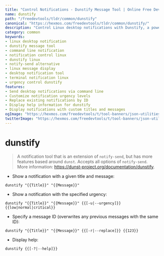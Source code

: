 ```yaml
---
title: "Control Notifications - Dunstify Message Tool | Online Free DevTools by Hexmos"
name: dunstify
path: "/freedevtools/tldr/common/dunstify"
canonical: "https://hexmos.com/freedevtools/tldr/common/dunstify/"
description: "Control Linux desktop notifications with Dunstify, a powerful message tool. Customize urgency, replace messages, and enhance your notification experience. Free online tool, no registration required."
category: common
keywords:
- linux desktop notification
- dunstify message tool
- command line notification
- notification control linux
- dunstify linux
- notify-send alternative
- linux message display
- desktop notification tool
- terminal notification linux
- urgency control dunstify
features:
- Send desktop notifications via command line
- Customize notification urgency levels
- Replace existing notifications by ID
- Display help information for dunstify
- Display notifications with custom titles and messages
ogImage: "https://hexmos.com/freedevtools/t/tool-banners/json-utilities-banner.png"
twitterImage: "https://hexmos.com/freedevtools/t/tool-banners/json-utilities-banner.png"
---
```


# dunstify

> A notification tool that is an extension of `notify-send`, but has more features based around `dunst`.
> Accepts all options of `notify-send`.
> More information: <https://dunst-project.org/documentation/dunstify>.

- Show a notification with a given title and message:

`dunstify "{{Title}}" "{{Message}}"`

- Show a notification with the specified urgency:

`dunstify "{{Title}}" "{{Message}}" {{[-u|--urgency]}} {{low|normal|critical}}`

- Specify a message ID (overwrites any previous messages with the same ID):

`dunstify "{{Title}}" "{{Message}}" {{[-r|--replace]}} {{123}}`

- Display help:

`dunstify {{[-?|--help]}}`
